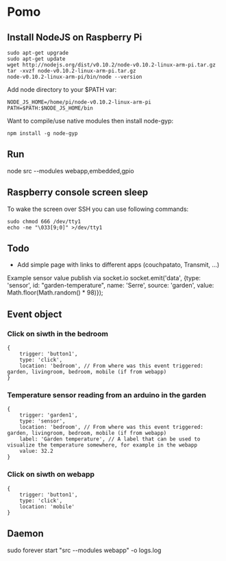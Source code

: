 Pomo
====

Install NodeJS on Raspberry Pi
------------------------------

	sudo apt-get upgrade
	sudo apt-get update
	wget http://nodejs.org/dist/v0.10.2/node-v0.10.2-linux-arm-pi.tar.gz
	tar -xvzf node-v0.10.2-linux-arm-pi.tar.gz
	node-v0.10.2-linux-arm-pi/bin/node --version

Add node directory to your $PATH var:

	NODE_JS_HOME=/home/pi/node-v0.10.2-linux-arm-pi 
	PATH=$PATH:$NODE_JS_HOME/bin 

Want to compile/use native modules then install node-gyp:

	npm install -g node-gyp

Run
---
node src --modules webapp,embedded,gpio

Raspberry console screen sleep
------------------------------
To wake the screen over SSH you can use following commands:

	sudo chmod 666 /dev/tty1
	echo -ne "\033[9;0]" >/dev/tty1

Todo
----
* Add simple page with links to different apps (couchpatato, Transmit, ...)



 Example sensor value publish via socket.io
 socket.emit('data', {type: 'sensor', id: "garden-temperature", name: 'Serre', source: 'garden', value: Math.floor(Math.random() * 98)});


Event object
------------
### Click on siwth in the bedroom
	{ 
		trigger: 'button1',
		type: 'click',
		location: 'bedroom', // From where was this event triggered: garden, livingroom, bedroom, mobile (if from webapp)
	}

### Temperature sensor reading from an arduino in the garden
	{ 
		trigger: 'garden1',
		type: 'sensor',
		location: 'bedroom', // From where was this event triggered: garden, livingroom, bedroom, mobile (if from webapp)
		label: 'Garden temperature', // A label that can be used to visualize the temperature somewhere, for example in the webapp
		value: 32.2
	}

### Click on siwth on webapp
	{ 
		trigger: 'button1',
		type: 'click',
		location: 'mobile'
	}

Daemon
------

sudo forever start "src --modules webapp" -o logs.log
